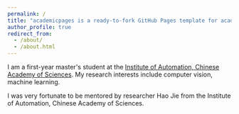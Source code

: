 ```yaml
---
permalink: /
title: "academicpages is a ready-to-fork GitHub Pages template for academic personal websites"
author_profile: true
redirect_from: 
  - /about/
  - /about.html
---
```


I am a first-year master's student at the [Institute of Automation, Chinese Academy of Sciences](https://ia.cas.cn/). My research interests include computer vision, machine learning.

I was very fortunate to be mentored by researcher Hao Jie from the Institute of Automation, Chinese Academy of Sciences.
